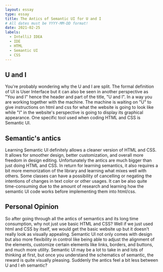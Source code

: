```yaml
---
layout: essay
type: essay
title: The Antics of Semantic UI for U and I
# All dates must be YYYY-MM-DD format!
date: 2021-02-25
labels:
  - IntelliJ IDEA
  - IDE
  - HTML
  - Semantic UI
  - CSS
---
```


## U and I

You're probably wondering why the U and I are split. The formal definition of UI is User Interface but it can also be seen in another perspective as "You and I" hence the header and part of the title, "U and I". In a way you are working together with the machine. The machine is waiting on "U" to give instructions on html and css for what the website is going to look like while "I" in the website's perspective is going to display its graphical appearance. One specific tool used when coding HTML and CSS is Semantic UI.

## Semantic's antics

Learning Semantic UI definitely allows a cleaner version of HTML and CSS. It allows for smoother design, better customization, and overall more freedom in design editing. Unfortunately the antics are much bigger than just doing HTML and CSS. In return for learning semantics, it also requires a bit more memorization of the library and learning what mixes well with others. Some classes can have a possibility of cancelling or negating the intentions of changes in text color or other usages. It can be also quite time-consuming due to the amount of research and learning how the semantic UI code works before implementing them into html/css. 

## Personal Opinion

So after going through all the antics of semantics and its long time consumption, why not just use basic HTML and CSS? Well if we just used html and CSS by itself, we would get the basic website up but it doesn't really look as visually appealing. Semantic UI not only comes with design but also more flexibility in control like being able to adjust the alignment of the elements, customize certain elements like links, borders, and buttons, and much more utility. Semantic UI may be a lot to take in and lots of thinking at first, but once you understand the schematics of semantic, the reward is quite visually pleasing. Suddenly the antics feel a bit less between U and I eh semantic?

